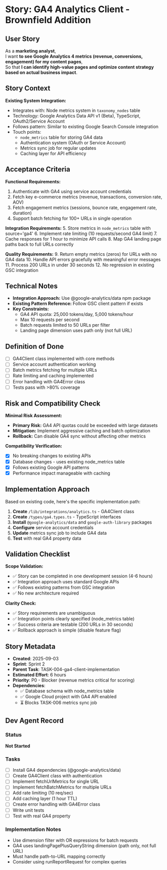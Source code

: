# Story: GA4 Analytics Client - Brownfield Addition

## User Story

As a **marketing analyst**,  
I want **to see Google Analytics 4 metrics (revenue, conversions, engagement) for my content pages**,  
So that **I can identify high-value pages and optimize content strategy based on actual business impact**.

## Story Context

**Existing System Integration:**

- Integrates with: Node metrics system in `taxonomy_nodes` table
- Technology: Google Analytics Data API v1 (Beta), TypeScript, OAuth2/Service Account
- Follows pattern: Similar to existing Google Search Console integration
- Touch points:
  - `node_metrics` table for storing GA4 data
  - Authentication system (OAuth or Service Account)
  - Metrics sync job for regular updates
  - Caching layer for API efficiency

## Acceptance Criteria

**Functional Requirements:**

1. Authenticate with GA4 using service account credentials
2. Fetch key e-commerce metrics (revenue, transactions, conversion rate, AOV)
3. Fetch engagement metrics (sessions, bounce rate, engagement rate, duration)
4. Support batch fetching for 100+ URLs in single operation

**Integration Requirements:** 5. Store metrics in `node_metrics` table with source='ga4' 6. Implement rate limiting (10 requests/second GA4 limit) 7. Cache responses for 1 hour to minimize API calls 8. Map GA4 landing page paths back to full URLs correctly

**Quality Requirements:** 9. Return empty metrics (zeros) for URLs with no GA4 data 10. Handle API errors gracefully with meaningful error messages 11. Process 200 URLs in under 30 seconds 12. No regression in existing GSC integration

## Technical Notes

- **Integration Approach:** Use @google-analytics/data npm package
- **Existing Pattern Reference:** Follow GSC client pattern if exists
- **Key Constraints:**
  - GA4 API quota: 25,000 tokens/day, 5,000 tokens/hour
  - Max 10 requests per second
  - Batch requests limited to 50 URLs per filter
  - Landing page dimension uses path only (not full URL)

## Definition of Done

- [ ] GA4Client class implemented with core methods
- [ ] Service account authentication working
- [ ] Batch metrics fetching for multiple URLs
- [ ] Rate limiting and caching implemented
- [ ] Error handling with GA4Error class
- [ ] Tests pass with >80% coverage

## Risk and Compatibility Check

**Minimal Risk Assessment:**

- **Primary Risk:** GA4 API quotas could be exceeded with large datasets
- **Mitigation:** Implement aggressive caching and batch optimization
- **Rollback:** Can disable GA4 sync without affecting other metrics

**Compatibility Verification:**

- [x] No breaking changes to existing APIs
- [x] Database changes - uses existing node_metrics table
- [x] Follows existing Google API patterns
- [x] Performance impact manageable with caching

## Implementation Approach

Based on existing code, here's the specific implementation path:

1. **Create** `/lib/integrations/analytics.ts` - GA4Client class
2. **Create** `/types/ga4.types.ts` - TypeScript interfaces
3. **Install** `@google-analytics/data` and `google-auth-library` packages
4. **Configure** service account credentials
5. **Update** metrics sync job to include GA4 data
6. **Test** with real GA4 property data

## Validation Checklist

**Scope Validation:**

- ✅ Story can be completed in one development session (4-6 hours)
- ✅ Integration approach uses standard Google APIs
- ✅ Follows existing patterns from GSC integration
- ✅ No new architecture required

**Clarity Check:**

- ✅ Story requirements are unambiguous
- ✅ Integration points clearly specified (node_metrics table)
- ✅ Success criteria are testable (200 URLs in 30 seconds)
- ✅ Rollback approach is simple (disable feature flag)

## Story Metadata

- **Created**: 2025-09-03
- **Sprint**: Sprint 2
- **Parent Task**: TASK-004-ga4-client-implementation
- **Estimated Effort**: 6 hours
- **Priority**: P0 - Blocker (revenue metrics critical for scoring)
- **Dependencies**:
  - ✅ Database schema with node_metrics table
  - ✅ Google Cloud project with GA4 API enabled
  - ⏳ Blocks TASK-006 metrics sync job

## Dev Agent Record

### Status

**Not Started**

### Tasks

- [ ] Install GA4 dependencies (@google-analytics/data)
- [ ] Create GA4Client class with authentication
- [ ] Implement fetchUrlMetrics for single URL
- [ ] Implement fetchBatchMetrics for multiple URLs
- [ ] Add rate limiting (10 req/sec)
- [ ] Add caching layer (1 hour TTL)
- [ ] Create error handling with GA4Error class
- [ ] Write unit tests
- [ ] Test with real GA4 property

### Implementation Notes

- Use dimension filter with OR expressions for batch requests
- GA4 uses landingPagePlusQueryString dimension (path only, not full URL)
- Must handle path-to-URL mapping correctly
- Consider using runReportRequest for complex queries

